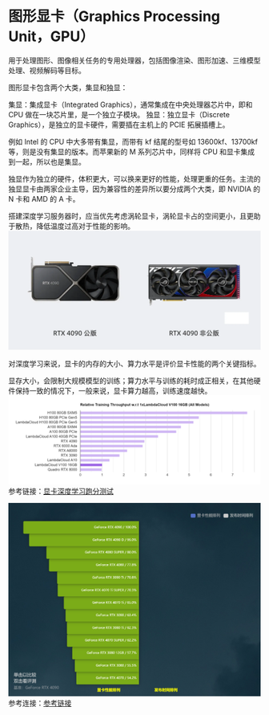 # 图形显卡（Graphics Processing Unit，GPU）
用于处理图形、图像相关任务的专用处理器，包括图像渲染、图形加速、三维模型处理、视频解码等目标。

图形显卡包含两个大类，集显和独显：

集显：集成显卡（Integrated Graphics），通常集成在中央处理器芯片中，即和 CPU 做在一块芯片里，是一个独立子模块。
独显：独立显卡（Discrete Graphics），是独立的显卡硬件，需要插在主机上的 PCIE 拓展插槽上。

例如 Intel 的 CPU 中大多带有集显，而带有 kf 结尾的型号如 13600kf、13700kf等，则是没有集显的版本。而苹果新的 M 系列芯片中，同样将 CPU 和显卡集成到一起，所以也是集显。

独显作为独立的硬件，体积更大，可以换来更好的性能，处理更重的任务。主流的独显显卡由两家企业主导，因为兼容性的差异所以要分成两个大类，即 NVIDIA 的 N 卡和 AMD 的 A 卡。

搭建深度学习服务器时，应当优先考虑涡轮显卡，涡轮显卡占的空间更小，且更助于散热，降低温度过高对于性能的影响。
![](computer-hardware\GPU.png)

对深度学习来说，显卡的内存的大小、算力水平是评价显卡性能的两个关键指标。

显存大小，会限制大规模模型的训练；算力水平与训练的耗时成正相关，在其他硬件保持一致的情况下，一般来说，显卡算力越高，训练速度越快。
![alt text](computer-hardware-GPU/image.png)
参考链接：[显卡深度学习跑分测试](https://lambdalabs.com/gpu-benchmarks)

![英伟达显卡天梯图](computer-hardware-GPU/image-1.png)
参考连接：[参考链接](https://topic.expreview.com/GPU/#)